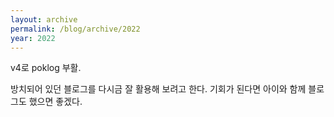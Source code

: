 ```yaml
---
layout: archive
permalink: /blog/archive/2022
year: 2022
---
```


v4로 poklog 부활.

방치되어 있던 블로그를 다시금 잘 활용해 보려고 한다. 기회가 된다면 아이와 함께 블로그도 했으면 좋겠다.
